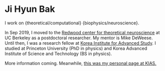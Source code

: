 # Ji Hyun Bak #

I work on {theoretical/computational} {biophysics/neuroscience}.

In Sep 2019, I moved to the 
[Redwood center for theoretical neuroscience](http://redwood.berkeley.edu) at UC Berkeley 
as a postdoctoral researcher. 
My mentor is Mike DeWeese.
Until then, I was a research fellow at 
[Korea Institute for Advanced Study](http://www.kias.re.kr). I studied at Princeton University (PhD in physics) and Korea Advanced Institute of Science and Technology (BS in physics).

More information coming. Meanwhile, [this was my personal page at KIAS.](http://newton.kias.re.kr/~jhbak)
